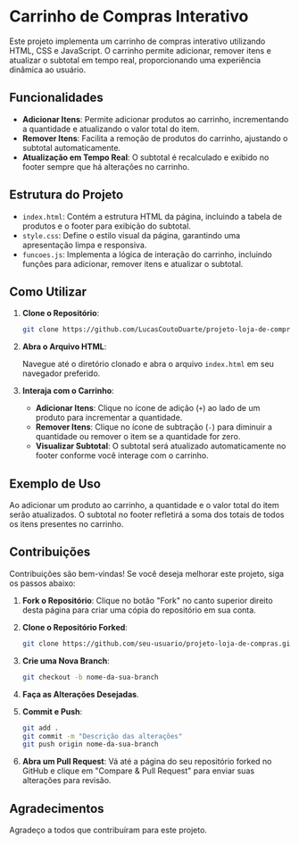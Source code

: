 # Carrinho de Compras Interativo

Este projeto implementa um carrinho de compras interativo utilizando HTML, CSS e JavaScript. O carrinho permite adicionar, remover itens e atualizar o subtotal em tempo real, proporcionando uma experiência dinâmica ao usuário.

## Funcionalidades

- **Adicionar Itens**: Permite adicionar produtos ao carrinho, incrementando a quantidade e atualizando o valor total do item.
- **Remover Itens**: Facilita a remoção de produtos do carrinho, ajustando o subtotal automaticamente.
- **Atualização em Tempo Real**: O subtotal é recalculado e exibido no footer sempre que há alterações no carrinho.

## Estrutura do Projeto

- `index.html`: Contém a estrutura HTML da página, incluindo a tabela de produtos e o footer para exibição do subtotal.
- `style.css`: Define o estilo visual da página, garantindo uma apresentação limpa e responsiva.
- `funcoes.js`: Implementa a lógica de interação do carrinho, incluindo funções para adicionar, remover itens e atualizar o subtotal.

## Como Utilizar

1. **Clone o Repositório**:

   ```bash
   git clone https://github.com/LucasCoutoDuarte/projeto-loja-de-compras.git
   ```

2. **Abra o Arquivo HTML**:

   Navegue até o diretório clonado e abra o arquivo `index.html` em seu navegador preferido.

3. **Interaja com o Carrinho**:

   - **Adicionar Itens**: Clique no ícone de adição (`+`) ao lado de um produto para incrementar a quantidade.
   - **Remover Itens**: Clique no ícone de subtração (`-`) para diminuir a quantidade ou remover o item se a quantidade for zero.
   - **Visualizar Subtotal**: O subtotal será atualizado automaticamente no footer conforme você interage com o carrinho.

## Exemplo de Uso

Ao adicionar um produto ao carrinho, a quantidade e o valor total do item serão atualizados. O subtotal no footer refletirá a soma dos totais de todos os itens presentes no carrinho.

## Contribuições

Contribuições são bem-vindas! Se você deseja melhorar este projeto, siga os passos abaixo:

1. **Fork o Repositório**: Clique no botão "Fork" no canto superior direito desta página para criar uma cópia do repositório em sua conta.
2. **Clone o Repositório Forked**:

   ```bash
   git clone https://github.com/seu-usuario/projeto-loja-de-compras.git
   ```

3. **Crie uma Nova Branch**:

   ```bash
   git checkout -b nome-da-sua-branch
   ```

4. **Faça as Alterações Desejadas**.

5. **Commit e Push**:

   ```bash
   git add .
   git commit -m "Descrição das alterações"
   git push origin nome-da-sua-branch
   ```

6. **Abra um Pull Request**: Vá até a página do seu repositório forked no GitHub e clique em "Compare & Pull Request" para enviar suas alterações para revisão.


## Agradecimentos

Agradeço a todos que contribuíram para este projeto.
